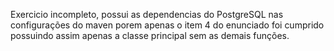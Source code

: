 Exercicio incompleto, possui as dependencias do PostgreSQL nas configurações do maven porem apenas o item 4 do enunciado foi cumprido possuindo assim apenas a classe principal sem as demais funções.
